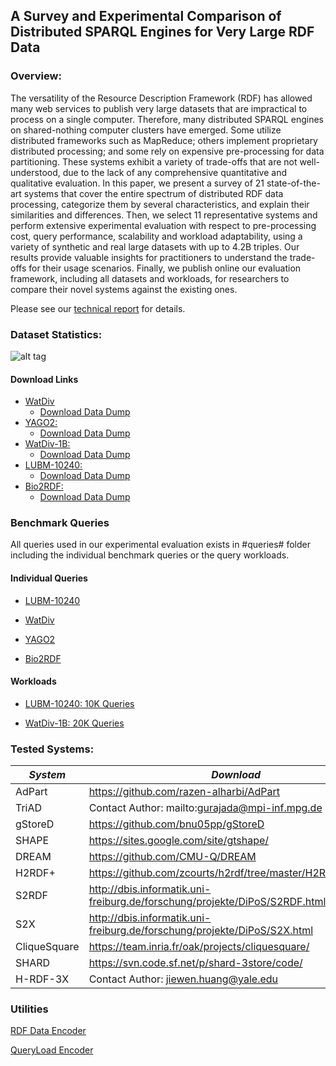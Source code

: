 ## A Survey and Experimental Comparison of Distributed SPARQL Engines for Very Large RDF Data

### Overview:
The versatility of the Resource Description Framework (RDF) has allowed many web services to publish very large datasets that are impractical to process on a single computer. Therefore, many distributed SPARQL engines on shared-nothing computer clusters have emerged. Some utilize distributed frameworks such as MapReduce; others implement proprietary distributed processing; and some rely on expensive pre-processing for data partitioning. These systems exhibit a variety of trade-offs that are not well-understood, due to the lack of any comprehensive quantitative and qualitative evaluation. 
In this paper, we present a survey of 21 state-of-the-art systems that cover the entire spectrum of distributed RDF data processing, categorize them by several characteristics, and explain their similarities and differences. Then, we select 11 representative systems and perform extensive experimental evaluation with respect to pre-processing cost, query performance, scalability and workload adaptability, using a variety of synthetic and real large datasets with up to 4.2B triples. Our results provide valuable insights for practitioners to understand the trade-offs for their usage scenarios.
Finally, we publish online our evaluation framework, including all datasets and workloads, for researchers to compare their novel systems against the existing ones.      

Please see our [technical report](https://github.com/ecrc/rdf-exp/blob/master/TRv1.pdf) for details.


### Dataset Statistics:

![alt tag](https://github.com/ecrc/rdf-exp/blob/master/results/data_stats.png?raw=true)

#### Download Links
* [WatDiv ](http://db.uwaterloo.ca/watdiv)
    * [Download Data Dump](https://www.dropbox.com/s/hzctwcrjdz812ax/wsdts_100m.tar.gz?dl=0)
* [YAGO2: ](http://www.yago-knowledge.org)
    * [Download Data Dump](https://www.dropbox.com/s/6smvv4s3ix46tdq/yago.tar.gz?dl=0)
* [WatDiv-1B: ](http://db.uwaterloo.ca/watdiv)
    * [Download Data Dump](https://www.dropbox.com/s/6iyltrnxttjbo46/watdiv.1000M.tar.gz?dl=0)
* [LUBM-10240: ](http://swat.cse.lehigh.edu/projects/lubm/)
    * [Download Data Dump](https://www.dropbox.com/s/4ifouv5n5pa4vdk/10240_new_str.tar.gz?dl=0)
* [Bio2RDF: ](http://download.bio2rdf.org/release/2/release.html)
    * [Download Data Dump](https://www.dropbox.com/s/qr4y4j00add7okx/all_bio2rdf_r2_str.nt.tar.gz?dl=0)
 


### Benchmark Queries 
All queries used in our experimental evaluation exists in #queries# folder including the individual benchmark queries or the query workloads.

#### Individual Queries
* [LUBM-10240](https://github.com/ecrc/rdf-exp/tree/master/queries/individual/lubm10240/string) 

* [WatDiv](https://github.com/ecrc/rdf-exp/tree/master/queries/individual/watdiv-100m/string) 

* [YAGO2](https://github.com/ecrc/rdf-exp/tree/master/queries/individual/yago2/string)

* [Bio2RDF](https://github.com/ecrc/rdf-exp/tree/master/queries/individual/bio2rdf/string)


#### Workloads
* [LUBM-10240: 10K Queries](https://github.com/ecrc/rdf-exp/tree/master/queries/workloads/lubm10240/string/workload_10k)

* [WatDiv-1B: 20K Queries](https://github.com/ecrc/rdf-exp/tree/master/queries/workloads/watdiv-1b/string/workload_20k)

### Tested Systems:

|*System* | *Download* |
|----------|------------------|
AdPart | https://github.com/razen-alharbi/AdPart |
TriAD | Contact Author: mailto:gurajada@mpi-inf.mpg.de |
gStoreD | https://github.com/bnu05pp/gStoreD |
SHAPE | https://sites.google.com/site/gtshape/ |
DREAM | https://github.com/CMU-Q/DREAM |
H2RDF+ | https://github.com/zcourts/h2rdf/tree/master/H2RDF%2Bv0.2 |
S2RDF | http://dbis.informatik.uni-freiburg.de/forschung/projekte/DiPoS/S2RDF.html | 
S2X | http://dbis.informatik.uni-freiburg.de/forschung/projekte/DiPoS/S2X.html | 
CliqueSquare | https://team.inria.fr/oak/projects/cliquesquare/ |
SHARD | https://svn.code.sf.net/p/shard-3store/code/ | 
H-RDF-3X | Contact Author: jiewen.huang@yale.edu |


### Utilities
[RDF Data Encoder](https://github.com/ecrc/rdf-exp/tree/master/utilities)

[QueryLoad Encoder](https://github.com/ecrc/rdf-exp/tree/master/utilities)

